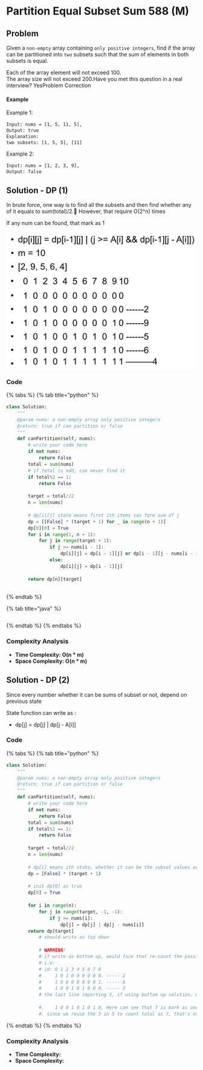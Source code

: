 # Partition Equal Subset Sum 588 \(M\)

## Problem

Given a `non-empty` array containing `only positive integers`, find if the array can be partitioned into `two` subsets such that the sum of elements in both subsets is equal.

Each of the array element will not exceed 100.  
The array size will not exceed 200.Have you met this question in a real interview?  YesProblem Correction

#### Example

Example 1:

```text
Input: nums = [1, 5, 11, 5], 
Output: true
Explanation:
two subsets: [1, 5, 5], [11]
```

Example 2:

```text
Input: nums = [1, 2, 3, 9], 
Output: false
```

## Solution - DP \(1\)

In brute force, one way is to find all the subsets and then find whether any of it equals to sum\(total\)/2. However, that require O\(2^n\) times

If any num can be found, that mark as 1

![](../../../.gitbook/assets/screen-shot-2021-06-03-at-5.59.53-pm.png)

### Code

{% tabs %}
{% tab title="python" %}
```python
class Solution:
    """
    @param nums: a non-empty array only positive integers
    @return: true if can partition or false
    """
    def canPartition(self, nums):
        # write your code here
        if not nums:
            return False
        total = sum(nums)
        # if total is odd, can never find it
        if total%2 == 1:
            return False

        target = total//2
        n = len(nums)

        # dp[i][j] state means first ith items can form sum of j
        dp = [[False] * (target + 1) for _ in range(n + 1)]
        dp[0][0] = True
        for i in range(1, n + 1):
            for j in range(target + 1):
                if j >= nums[i - 1]:
                    dp[i][j] = dp[i - 1][j] or dp[i - 1][j - nums[i - 1]]
                else:
                    dp[i][j] = dp[i - 1][j] 
        
        return dp[n][target]
        
```
{% endtab %}

{% tab title="java" %}
```

```
{% endtab %}
{% endtabs %}

### Complexity Analysis

* **Time Complexity: O\(n \* m\)**
* **Space Complexity: O\(n \* m\)**

## Solution - DP \(2\)

Since every number whether it can be sums of subset or not, depend on previous state

State function can write as :

* dp\[j\] = dp\[j\] \| dp\[j - A\[i\]\]

### Code

{% tabs %}
{% tab title="python" %}
```python
class Solution:
    """
    @param nums: a non-empty array only positive integers
    @return: true if can partition or false
    """
    def canPartition(self, nums):
        # write your code here
        if not nums:
            return False
        total = sum(nums)
        if total%2 == 1:
            return False
        
        target = total//2
        n = len(nums)
        
        # dp[i] means ith state, whether it can be the subset values or not
        dp = [False] * (target + 1)
        
        # init dp[0] as true
        dp[0] = True

        for i in range(n):
            for j in range(target, -1, -1):
                if j >= nums[i]:
                    dp[j] = dp[j] | dp[j - nums[i]]
        return dp[target]
            # should write as top down

            # WARNING!
            # if write as bottom up, would face that re-count the possibility
            # i.e: 
            # id: 0 1 2 3 4 5 6 7 8 
            #     1 0 1 0 0 0 0 0 0. ----- 2
            #     1 0 0 0 0 0 0 0 1. ----- 8
            #     1 0 0 1 0 1 0 0 0. ----- 3
            # the last line importing 3, if using bottom up solution, would count as
            
            #.    1 0 0 1 0 1 0 1 0, Here can see that 7 is mark as one
            #. since we reuse the 3 in 5 to count total as 7, that's not allowed
```
{% endtab %}
{% endtabs %}

### Complexity Analysis

* **Time Complexity:**
* **Space Complexity:**


